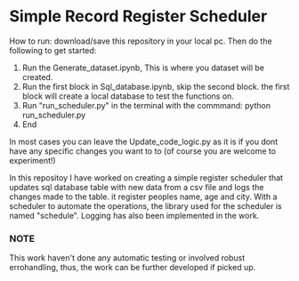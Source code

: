 # Simple Record Register Scheduler
How to run: download/save this repository in your local pc. Then do the following to get started:

1. Run the Generate_dataset.ipynb, This is where you dataset will be created.
2. Run the first block in Sql_database.ipynb, skip the second block. the first block will create a local database to test the functions on.
3. Run "run_scheduler.py" in the terminal with the commmand: python run_scheduler.py
4. End

  
In most cases you can leave the Update_code_logic.py as it is if you dont have any specific changes you want to to (of course you are welcome to experiment!)


In this repositoy I have worked on creating a simple register scheduler that updates sql database table with new data from a csv file and logs the changes made to the table. it register peoples name, age and city. With a scheduler to automate the operations, the library used for the scheduler is named "schedule".
Logging has also been implemented in the work.

### NOTE ###
This work haven't done any automatic testing or involved robust errohandling, thus, the work can be further developed if picked up.
